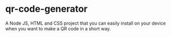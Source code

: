 # qr-code-generator
A Node JS, HTML and CSS project that you can easily install on your device when you want to make a QR code in a short way.

